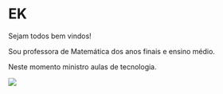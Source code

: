 # EK
Sejam todos bem vindos!

Sou professora de Matemática dos anos finais e ensino médio.

Neste momento ministro aulas de tecnologia.


![]([link](https://media1.tenor.com/m/GGngzCReysEAAAAC/shark-tale-dreamworks.gif))
